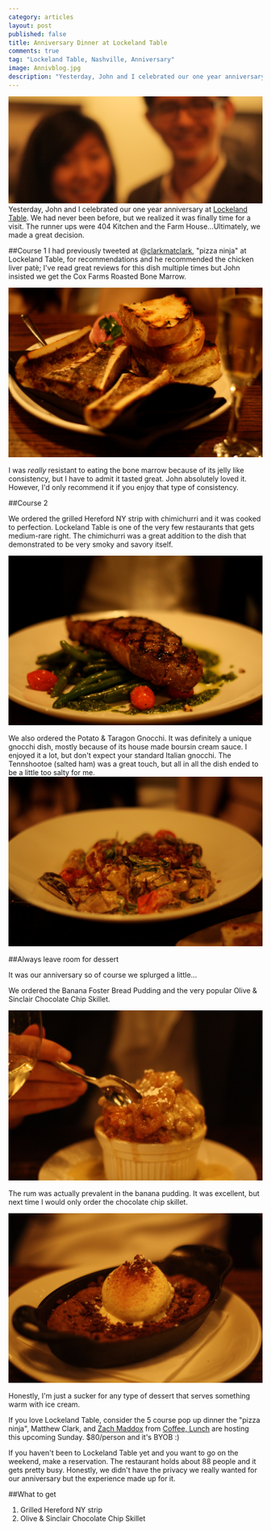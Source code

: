 ```yaml
---
category: articles
layout: post
published: false
title: Anniversary Dinner at Lockeland Table
comments: true
tag: "Lockeland Table, Nashville, Anniversary"
image: Annivblog.jpg
description: "Yesterday, John and I celebrated our one year anniversary at [Lockeland Table](http://lockelandtable.com). We had never been before, but we realized it was finally time for a visit..."
---
```


![annivbg.jpg](/images/annivbg.jpg)
Yesterday, John and I celebrated our one year anniversary at [Lockeland Table](http://lockelandtable.com). We had never been before, but we realized it was finally time for a visit. The runner ups were 404 Kitchen and the Farm House...Ultimately, we made a great decision. 

##Course 1
I had previously tweeted at @[clarkmatclark](https://twitter.com/clarkmatclark), "pizza ninja" at Lockeland Table, for recommendations and he recommended the chicken liver patè; I've read great reviews for this dish multiple times but John insisted we get the Cox Farms Roasted Bone Marrow. 

![bonemarrowLT.JPG](/images/bonemarrowLT.JPG)

I was _really_ resistant to eating the bone marrow because of its jelly like consistency, but I have to admit it tasted great. John absolutely loved it. However, I'd only recommend it if you enjoy that type of consistency.

##Course 2

We ordered the grilled Hereford NY strip with chimichurri and it was cooked to perfection. Lockeland Table is one of the very few restaurants that gets medium-rare right. The chimichurri was a great addition to the dish that demonstrated to be very smoky and savory itself. 

![NYSTRIPLT.jpg](/images/NYSTRIPLT.jpg)

We also ordered the Potato & Taragon Gnocchi. It was definitely a unique gnocchi dish, mostly because of its house made boursin cream sauce. I enjoyed it a lot, but don't expect your standard Italian gnocchi. The Tennshootoe (salted ham) was a great touch, but all in all the dish ended to be a little too salty for me.
![GNOCCHILT.jpg](/images/GNOCCHILT.jpg)

##Always leave room for dessert

It was our anniversary so of course we splurged a little...

We ordered the Banana Foster Bread Pudding and the very popular Olive & Sinclair Chocolate Chip Skillet. 

![BANANAbpudding.jpg](/images/BANANAbpudding.jpg)

The rum was actually prevalent in the banana pudding. It was excellent, but next time I would only order the chocolate chip skillet. 

![Chocolatechipskillet.jpg](/images/Chocolatechipskillet.jpg)

Honestly, I'm just a sucker for any type of dessert that serves something warm with ice cream. 


If you love Lockeland Table, consider the 5 course pop up dinner the "pizza ninja", Matthew Clark, and [Zach Maddox](https://twitter.com/longhaul78) from [Coffee, Lunch](http://www.coffeelunchnashville.com) are hosting this upcoming Sunday. $80/person and it's BYOB :) 

If you haven't been to Lockeland Table yet and you want to go on the weekend, make a reservation. The restaurant holds about 88 people and it gets pretty busy. Honestly, we didn't have the privacy we really wanted for our anniversary but the experience made up for it.

##What to get

1. Grilled Hereford NY strip
2. Olive & Sinclair Chocolate Chip Skillet